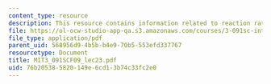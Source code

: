 ```yaml
---
content_type: resource
description: This resource contains information related to reaction rates.
file: https://ol-ocw-studio-app-qa.s3.amazonaws.com/courses/3-091sc-introduction-to-solid-state-chemistry-fall-2010/76b205385820149e6cd13b74c33fc2e0_MIT3_091SCF09_lec23.pdf
file_type: application/pdf
parent_uid: 568956d9-4b5b-b4e9-70b5-553efd337767
resourcetype: Document
title: MIT3_091SCF09_lec23.pdf
uid: 76b20538-5820-149e-6cd1-3b74c33fc2e0
---
```

